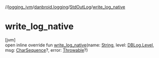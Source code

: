 //[logging_jvm](../../../index.md)/[danbroid.logging](../index.md)/[StdOutLog](index.md)/[write_log_native](write_log_native.md)

# write_log_native

[jvm]\
open inline override fun [write_log_native](write_log_native.md)(name: [String](https://kotlinlang.org/api/latest/jvm/stdlib/kotlin/-string/index.html), level: [DBLog.Level](../-d-b-log/-level/index.md), msg: [CharSequence](https://kotlinlang.org/api/latest/jvm/stdlib/kotlin/-char-sequence/index.html)?, error: [Throwable](https://kotlinlang.org/api/latest/jvm/stdlib/kotlin/-throwable/index.html)?)
